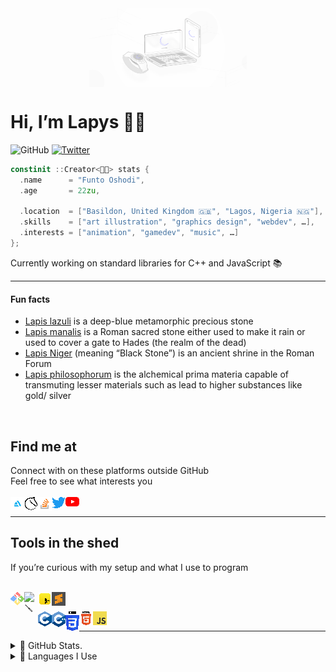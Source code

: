 <center> <img align="center" alt="LapysDev" src="banner/Lapys OS.jpg" style="image-rendering: optimizeQuality; image-rendering: smooth; image-rendering: high-quality; margin-left: 25%; margin-right: 25%; width: 50%"/> </center>

<h1> Hi, I’m Lapys 👋🏾 </h1>

![GitHub](https://img.shields.io/github/followers/LapysDev?color=999999&label=GitHub&logo=github&style=for-the-badge)
[![Twitter](https://img.shields.io/badge/follow-@Lapys_Arts-00AAFF?logo=twitter&style=for-the-badge)](https://twitter.com/intent/follow?original_referer=https%3A%2F%2Fgithub.com%2FLapysDev&screen_name=Lapys_Arts)

```cpp
constinit ::Creator<🤵🏾> stats {
  .name      = "Funto Oshodi",
  .age       = 22zu,

  .location  = ["Basildon, United Kingdom 🇬🇧", "Lagos, Nigeria 🇳🇬"],
  .skills    = ["art illustration", "graphics design", "webdev", …],
  .interests = ["animation", "gamedev", "music", …]
};
```
Currently working on standard libraries for C++ and JavaScript 📚 <br/>
<hr/>

<h4> Fun facts </h4>
<ul>  
  <li> <a href="https://en.wikipedia.org/wiki/Lapis_lazuli"        target="_blank" rel="noopener noreferrer">Lapis lazuli</a> is a deep-blue metamorphic precious stone </li>
  <li> <a href="https://en.wikipedia.org/wiki/Lapis_manalis"       target="_blank" rel="noopener noreferrer">Lapis manalis</a> is a Roman sacred stone either used to make it rain or used to cover a gate to Hades (the realm of the dead) </li>
  <li> <a href="https://en.wikipedia.org/wiki/Lapis_Niger"         target="_blank" rel="noopener noreferrer">Lapis Niger</a> (meaning “Black Stone”) is an ancient shrine in the Roman Forum </li>
  <li> <a href="https://en.wikipedia.org/wiki/Philosopher's_stone" target="_blank" rel="noopener noreferrer">Lapis philosophorum</a> is the alchemical prima materia capable of transmuting lesser materials such as lead to higher substances like gold/ silver </li>
</ul>
<br/>

<h2> Find me at </h2>
Connect with on these platforms outside GitHub <br/>
Feel free to see what interests you <br/>

<br/>
<a href="https://www.artstation.com/lapys"                         title="ArtStation">    <img align="left" alt="🎭" src="contacts/artstation.svg"    style="image-rendering: -webkit-crisp-edges; image-rendering: -moz-crisp-edges; image-rendering: crisp-edges; image-rendering: pixelated" width="22px"/> </a>
<a href="https://lichess.org/@/LapysArts"                          title="LiChess">       <img align="left" alt="♟️" src="contacts/lichess.svg"       style="image-rendering: -webkit-crisp-edges; image-rendering: -moz-crisp-edges; image-rendering: crisp-edges; image-rendering: pixelated" width="22px"/> </a>
<a href="https://www.stackoverflow.com/users/7364573/lapys"        title="StackOverflow"> <img align="left" alt="📚" src="contacts/stackoverflow.svg" style="image-rendering: -webkit-crisp-edges; image-rendering: -moz-crisp-edges; image-rendering: crisp-edges; image-rendering: pixelated" width="22px"/> </a>
<a href="https://www.twitter.com/Lapys_Arts"                       title="Twitter">       <img align="left" alt="🐣" src="contacts/twitter.svg"       style="image-rendering: -webkit-crisp-edges; image-rendering: -moz-crisp-edges; image-rendering: crisp-edges; image-rendering: pixelated" width="22px"/> </a>
<a href="https://www.youtube.com/channel/UCaDSL0cTCxuA3EBd94IBHVw" title="YouTube">       <img align="left" alt="🎬" src="contacts/youtube.svg"       style="image-rendering: -webkit-crisp-edges; image-rendering: -moz-crisp-edges; image-rendering: crisp-edges; image-rendering: pixelated" width="22px"/> </a>
<br/>

<hr/>

<h2> Tools in the shed </h2>
If you’re curious with my setup and what I use to program <br/>

<br/>

<a href="https://www.git-scm.com"     title="Git">          <img align="left" alt="🌐" src="tools/git.svg"          style="image-rendering: -webkit-crisp-edges; image-rendering: -moz-crisp-edges; image-rendering: crisp-edges; image-rendering: pixelated" width="22px"/> </a>
<a href="https://www.msys2.org"       title="msys2">        <img align="left" alt="🪛" src="tools/msys2.ico"        style="image-rendering: -webkit-crisp-edges; image-rendering: -moz-crisp-edges; image-rendering: crisp-edges; image-rendering: pixelated" width="22px"/> </a>
<a href="https://www.runjs.app"       title="Run JS">       <img align="left" alt="▶️" src="tools/runjs.svg"        style="image-rendering: -webkit-crisp-edges; image-rendering: -moz-crisp-edges; image-rendering: crisp-edges; image-rendering: pixelated" width="22px"/> </a>
<a href="https://www.sublimetext.com" title="Sublime Text"> <img align="left" alt="📝" src="tools/sublime-text.svg" style="image-rendering: -webkit-crisp-edges; image-rendering: -moz-crisp-edges; image-rendering: crisp-edges; image-rendering: pixelated" width="22px"/> </a>
<br/>

<a href="https://en.wikipedia.org/wiki/C_(programming_language)" title="C">          <img align="left" alt="C"    src="languages/c.svg"          style="image-rendering: -webkit-crisp-edges; image-rendering: -moz-crisp-edges; image-rendering: crisp-edges; image-rendering: pixelated" width="22px"/> </a>
<a href="https://en.wikipedia.org/wiki/C++"                      title="C++">        <img align="left" alt="C++"  src="languages/c++.svg"        style="image-rendering: -webkit-crisp-edges; image-rendering: -moz-crisp-edges; image-rendering: crisp-edges; image-rendering: pixelated" width="22px"/> </a>
<a href="https://en.wikipedia.org/wiki/CSS"                      title="CSS">        <img align="left" alt="CSS"  src="languages/css.svg"        style="image-rendering: -webkit-crisp-edges; image-rendering: -moz-crisp-edges; image-rendering: crisp-edges; image-rendering: pixelated" width="22px"/> </a>
<a href="https://en.wikipedia.org/wiki/HTML"                     title="HTML">       <img align="left" alt="HTML" src="languages/html.svg"       style="image-rendering: -webkit-crisp-edges; image-rendering: -moz-crisp-edges; image-rendering: crisp-edges; image-rendering: pixelated" width="22px"/> </a>
<a href="https://en.wikipedia.org/wiki/JavaScript"               title="JavaScript"> <img align="left" alt="JS"   src="languages/javascript.svg" style="image-rendering: -webkit-crisp-edges; image-rendering: -moz-crisp-edges; image-rendering: crisp-edges; image-rendering: pixelated" width="22px"/> </a>
<br/>

<hr/>

<details>
  <summary> 🌙 GitHub Stats. </summary>

  <br/>
  <img align="left" alt="Lapys' GitHub ranking/ statistics" src="https://github-readme-stats.vercel.app/api?count_private=true&hide=contribs,issues,prs&include_all_commits&custom_title=Statistics&locale=en&show_icons=true&theme=dark&username=LapysDev"/>
  <br clear="all"/>
</details>

<details>
  <summary> 🌙 Languages I Use </summary>

  <br/>
  <img align="left" alt="Lapys' programming languages used on GitHub" src="https://github-readme-stats.vercel.app/api/top-langs/?layout=compact&theme=dark&username=LapysDev"/>
  <br clear="all"/>
</details>
